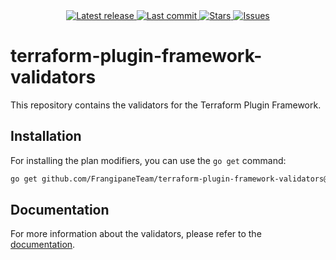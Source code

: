 <div align="center">
    <a href="https://github.com/FrangipaneTeam/terraform-plugin-framework-validators/releases/latest">
      <img alt="Latest release" src="https://img.shields.io/github/v/release/FrangipaneTeam/terraform-plugin-framework-validators?style=for-the-badge&logo=starship&color=C9CBFF&logoColor=D9E0EE&labelColor=302D41&include_prerelease&sort=semver" />
    </a>
    <a href="https://github.com/FrangipaneTeam/terraform-plugin-framework-validators/pulse">
      <img alt="Last commit" src="https://img.shields.io/github/last-commit/FrangipaneTeam/terraform-plugin-framework-validators?style=for-the-badge&logo=starship&color=8bd5ca&logoColor=D9E0EE&labelColor=302D41"/>
    </a>
    <a href="https://github.com/FrangipaneTeam/terraform-plugin-framework-validators/stargazers">
      <img alt="Stars" src="https://img.shields.io/github/stars/FrangipaneTeam/terraform-plugin-framework-validators?style=for-the-badge&logo=starship&color=c69ff5&logoColor=D9E0EE&labelColor=302D41" />
    </a>
    <a href="https://github.com/FrangipaneTeam/terraform-plugin-framework-validators/issues">
      <img alt="Issues" src="https://img.shields.io/github/issues/FrangipaneTeam/terraform-plugin-framework-validators?style=for-the-badge&logo=bilibili&color=F5E0DC&logoColor=D9E0EE&labelColor=302D41" />
    </a>
</div>

# terraform-plugin-framework-validators

This repository contains the validators for the Terraform Plugin Framework.

## Installation

For installing the plan modifiers, you can use the `go get` command:

```sh
go get github.com/FrangipaneTeam/terraform-plugin-framework-validators@latest
```

## Documentation

For more information about the validators, please refer to the [documentation](https://frangipaneteam.github.io/terraform-plugin-framework-validators/).
